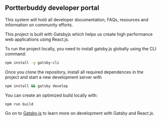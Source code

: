 ## Portterbuddy developer portal

This system will hold all developer documentation, FAQs, resources and information on community efforts.

This project is built with Gatsbyjs which helps us create high performance web applications using React.js. 

To run the project locally, you need to install gatsby.js globally using the CLI command:

```bash
npm install -g gatsby-cli
```

Once you clone the repository, install all required dependences in the project and start a new development server with

```bash
npm install && gatsby develop
```

You can create an optimized build locally with:

```bash
npm run build
```

Go on to [Gatsby.js](https://gatsbyjs.org) to learn more on development with Gatsby and React.js.